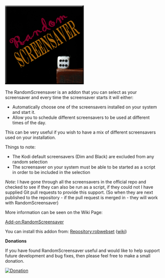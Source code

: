 ![RandomScreensaver](icon.png)

The RandomScreensaver is an addon that you can select as your screensaver and every time the screensaver starts it will either:

* Automatically choose one of the screensavers installed on your system and start it.
* Allow you to schedule different screensavers to be used at different times of the day.

This can be very useful if you wish to have a mix of different screensavers used on your installation.

Things to note:

* The Kodi default screensavers (Dim and Black) are excluded from any random selection
* The screensaver on your system must be able to be started as a script in order to be included in the selection

_Note:_ I have gone through all the screensavers in the official repo and checked to see if they can also be run as a script, if they could not I have supplied Git pull requests to provide this support. (So when they are next published to the repository - if the pull request is merged in - they will work with RandomScreensaver)

More information can be seen on the Wiki Page:

[Add-on:RandomScreensaver](https://github.com/robwebset/screensaver.random/wiki)

You can install this addon from: [Repository:robwebset](https://github.com/robwebset/repository.robwebset/blob/master/repos/repository.robwebset/repository.robwebset-1.0.0.zip) ([wiki](https://github.com/robwebset/repository.robwebset/wiki))

__Donations__

If you have found RandomScreensaver useful and would like to help support future development and bug fixes, then please feel free to make a small donation.

[![Donation](https://www.paypalobjects.com/en_GB/i/btn/btn_donate_SM.gif)](https://www.paypal.com/cgi-bin/webscr?cmd=_s-xclick&hosted_button_id=A6WLP4USX9ZPJ)
